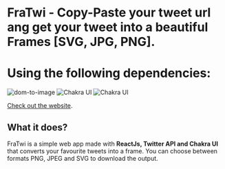 # FraTwi - Copy-Paste your tweet url ang get your tweet into a beautiful Frames [SVG, JPG, PNG].

# Using the following dependencies:
![dom-to-image](https://img.shields.io/badge/dom_to_image-^2.6.0-1e0b99)
![Chakra UI](https://img.shields.io/badge/Chakra_UI-^1.4.2-319795)
![Chakra UI](https://img.shields.io/badge/Twitter-API-1DA1F2)


[Check out the website](http://). 


## What it does?
FraTwi is a simple web app made with **ReactJs, Twitter API and Chakra UI** that converts your favourite tweets into a frame. You can choose between formats PNG, JPEG and SVG to download the output.